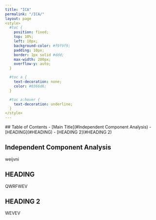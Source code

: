 ```yaml
---
title: "ICA"
permalink: "/ICA/"
layout: page
<style>
  #toc {
    position: fixed;
    top: 10%;
    left: 10px;
    background-color: #f9f9f9;
    padding: 10px;
    border: 1px solid #ddd;
    max-width: 200px;
    overflow-y: auto;
  }

  #toc a {
    text-decoration: none;
    color: #0366d6;
  }

  #toc a:hover {
    text-decoration: underline;
  }
</style>
---
```


<div id="toc">
## Table of Contents
- [Main Title](#Independent Component Analysis)
- [HEADING](#HEADING)
- [HEADING 2](#HEADING 2)
</div>

## Independent Component Analysis
weijvni

## HEADING
QWRFWEV

## HEADING 2
WEVEV
